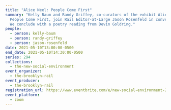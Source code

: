 ```yaml
---
title: "Alice Neel: People Come First"
summary: "Kelly Baum and Randy Griffey, co-curators of the exhibit Alice Neel:
  People Come First, join Rail Editor-at-Large Jason Rosenfeld in conversation.
  We conclude with a poetry reading from Devin Goldring."
people:
  - person: kelly-baum
  - person: randy-griffey
  - person: jason-rosenfeld
date: 2021-05-10T13:00:00-0500
end_date: 2021-05-10T14:30:00-0500
series: 294
collections:
  - the-new-social-environment
event_organizer:
  - the-brooklyn-rail
event_producer:
  - the-brooklyn-rail
registration_url: https://www.eventbrite.com/e/new-social-environment-294-alice-neel-people-come-first-tickets-153546292093
event_platform:
  - zoom
---
```

